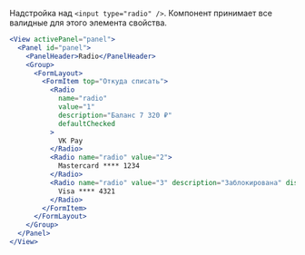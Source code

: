 Надстройка над `<input type="radio" />`. Компонент принимает все валидные для этого элемента свойства.

```jsx
<View activePanel="panel">
  <Panel id="panel">
    <PanelHeader>Radio</PanelHeader>
    <Group>
      <FormLayout>
        <FormItem top="Откуда списать">
          <Radio
            name="radio"
            value="1"
            description="Баланс 7 320 ₽"
            defaultChecked
          >
            VK Pay
          </Radio>
          <Radio name="radio" value="2">
            Mastercard **** 1234
          </Radio>
          <Radio name="radio" value="3" description="Заблокирована" disabled>
            Visa **** 4321
          </Radio>
        </FormItem>
      </FormLayout>
    </Group>
  </Panel>
</View>
```
